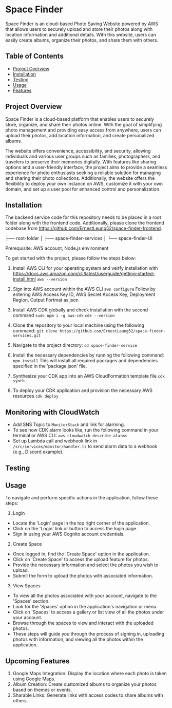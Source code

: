 # Space Finder

Space Finder is an cloud-based Photo Saving Website powered by AWS that allows users to securely upload and store their photos along with location information and additional details. With this website, users can easily create albums, organize their photos, and share them with others.

## Table of Contents

-   [Project Overview](#project-overview)
-   [Installation](#installation)
-   [Testing](#Testing)
-   [Usage](#usage)
-   [Features](#features)

## Project Overview

Space Finder is a cloud-based platform that enables users to securely store, organize, and share their photos online. With the goal of simplifying photo management and providing easy access from anywhere, users can upload their photos, add location information, and create personalized albums.

The website offers convenience, accessibility, and security, allowing individuals and various user groups such as families, photographers, and travelers to preserve their memories digitally. With features like sharing options and a user-friendly interface, the project aims to provide a seamless experience for photo enthusiasts seeking a reliable solution for managing and sharing their photo collections. Additionally, the website offers the flexibility to deploy your own instance on AWS, customize it with your own domain, and set up a user pool for enhanced control and personalization.

## Installation

The backend service code for this repository needs to be placed in a root folder along with the frontend code. Additionally, please clone the frontend codebase from https://github.com/ErnestLeung52/space-finder-frontend.

├── root-folder
│ ├── space-finder-services
│ └── space-finder-UI

Prerequisite: AWS account, Node.js environment

To get started with the project, please follow the steps below:

1. Install AWS CLI for your operating system and veirfy installation with
   https://docs.aws.amazon.com/cli/latest/userguide/getting-started-install.html
   `aws --version`

2. Sign into AWS account within the AWS CLI
   `aws configure`
   Follow by entering AWS Access Key ID, AWS Secret Access Key, Deployment Region, Output Fortmat as json

3. Install AWS CDK globally and check installation with the second command
   `sudo npm i -g aws-cdk`
   `cdk --version`

4. Clone the repository to your local machine using the following command:
   `git clone https://github.com/ErnestLeung52/space-finder-services.git`

5. Navigate to the project directory:
   `cd space-finder-service`

6. Install the necessary dependencies by running the following command:
   `npm install`
   This will install all required packages and dependencies specified in the 'package.json' file.

7. Synthesize your CDK app into an AWS CloudFormation template file
   `cdk synth`

8. To deploy your CDK application and provision the necessary AWS resources
   `cdk deploy`

## Monitoring with CloudWatch

-   Add SNS Topic to `MonitorStack` and link for alarming.
-   To see how CDK alarm looks like, run the following command in your terminal or AWS CLI:
    `aws cloudwatch describe-alarms`
-   Set up Lambda call and webhook link in `/src/services/monitor/handler.ts` to send alarm data to a webhook (e.g., Discord example).

## Testing

## Usage

To navigate and perform specific actions in the application, follow these steps:

1. Login

-   Locate the 'Login' page in the top right corner of the application.
-   Click on the 'Login' link or button to access the login page.
-   Sign in using your AWS Cognito account credentials.

2. Create Space

-   Once logged in, find the 'Create Space' option in the application.
-   Click on 'Create Space' to access the upload feature for photos.
-   Provide the necessary information and select the photos you wish to upload.
-   Submit the form to upload the photos with associated information.

3. View Spaces

-   To view all the photos associated with your account, navigate to the 'Spaces' section.
-   Look for the 'Spaces' option in the application's navigation or menu.
-   Click on 'Spaces' to access a gallery or list view of all the photos under your account.
-   Browse through the spaces to view and interact with the uploaded photos.
-   These steps will guide you through the process of signing in, uploading photos with information, and viewing all the photos within the application.

## Upcoming Features

1. Google Maps Integration: Display the location where each photo is taken using Google Maps.
2. Album Creation: Create customized albums to organize your photos based on themes or events.
3. Sharable Links: Generate links with access codes to share albums with others.
